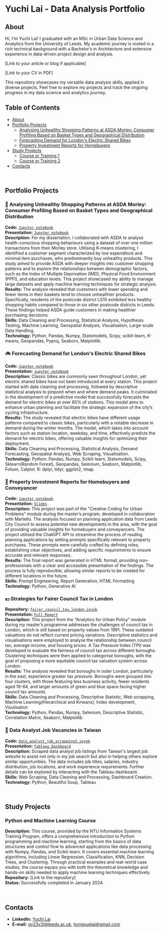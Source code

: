 # Yuchi Lai - Data Analysis Portfolio

## About
Hi, I'm Yuchi Lai! I graduated with an MSc in Urban Data Science and Analytics from the University of Leeds. My academic journey is rooted in a rich technical background with a Bachelor’s in Architecture and extensive experience in data-driven project design and analysis.

[Link to your article or blog if applicable]

[Link to your CV in PDF]

This repository showcases my versatile data analysis skills, applied in diverse projects. Feel free to explore my projects and track the ongoing progress in my data science and analytics journey.

## Table of Contents
- [About](#about)
- [Portfolio Projects](#portfolio-projects)
  - [Analysing Unhealthy Shopping Patterns at ASDA Morley: Consumer Profiling Based on Basket Types and Geographical Distribution](#analysing-unhealthy-shopping-patterns-at-asda-morley-consumer-profiling-based-on-basket-types-and-geographical-distribution)
  - [Forecasting Demand for London's Electric Shared Bikes](#forecasting-demand-for-londons-electric-shared-bikes)
  - [Property Investment Reports for Homebuyers](#property-investment-reports-for-homebuyers)
- [Study Projects](#study-projects)
  - [Course or Training 1](#course-or-training-1)
  - [Course or Training 2](#course-or-training-2)
- [Contacts](#contacts)

<br>

## Portfolio Projects
### 🥬 Analysing Unhealthy Shopping Patterns at ASDA Morley: Consumer Profiling Based on Basket Types and Geographical Distribution  
**Code:** [`Jupyter notebook`]()  
**Presentation:**  [`Jupyter notebook`]()  
**Description:**  For my dissertation, I collaborated with ASDA to analyse health-conscious shopping behaviours using a dataset of over one million transactions from their Morley store. Utilising K-means clustering, I identified a customer segment characterized by low expenditure and minimal item purchases, who predominantly buy unhealthy products. This study aimed to provide ASDA with deeper insights into customer shopping patterns and to explore the relationships between demographic factors, such as the Index of Multiple Deprivation (IMD), Physical Food Environment (PPFI), and education levels. This project showcased my ability to manage large datasets and apply machine learning techniques for strategic analysis.  
**Results:** The analysis revealed that customers with lower spending and fewer items in their baskets tend to choose unhealthier products. Specifically, residents of the postcode district LS10 exhibited less healthy shopping habits compared to those in six other postcode districts in Leeds. These findings helped ASDA guide customers in making healthier purchasing decisions.  
**Skills:** Data Cleaning and Processing, Statistical Analysis, Hypothesis Testing, Machine Learning, Geospatial Analysis, Visualisation, Large-scale Data Handling.  
**Technology:** Python, Pandas, Numpy, Statsmodels, Scipy, scikit-learn, K-means, Geopandas, Pyproj, Seaborn, Matplotlib.  

### 🚲 Forecasting Demand for London's Electric Shared Bikes
**Code:** [`Jupyter notebook`]()  
**Presentation:** [`Jupyter notebook`]()  
**Description:** Classic bikes are commonly seen throughout London, yet electric shared bikes have not been introduced at every station. This project started with data cleaning and processing, followed by descriptive statistical analysis to pinpoint when and where demand peaks. It culminated in the development of a predictive model that successfully forecasts the demand for electric bikes at over 85% of stations. This model aims to enhance urban planning and facilitate the strategic expansion of the city’s cycling infrastructure.  
**Results:** The study revealed that electric bikes have different usage patterns compared to classic bikes, particularly with a notable decrease in demand during the winter months. The model, which takes into account factors such as station location, weekday, and time, effectively predicts the demand for electric bikes, offering valuable insights for optimizing their deployment.  
**Skills:** Data Cleaning and Processing, Statistical Analysis, Demand Forecasting, Geospatial Analysis, Web Scraping, Visualisation.  
**Technology:** Python: Pandas, Numpy, Scikit-learn, Statsmodels, Scipy, Sklearn(Random Forest), Geopandas, Selenium, Seaborn, Matplotlib, Folium, Calplot. R: dplyr, tidyr, ggplot2, tmap.

### 🏡 Property Investment Reports for Homebuyers and Conveyancer
**Code:** [`Jupyter notebook`]()  
**Presentation:** [`Slides`](https://github.com/hongyue17/genAI_property_investment_reports/blob/main/Presentation.pdf)  
**Description:** This project was part of the "Creative Coding for Urban Problems" module during the master’s program, developed in collaboration with Martello. The analysis focused on planning application data from Leeds City Council to assess potential new developments in the area, with the goal of providing valuable insights for homebuyers and conveyancers. The project utilised the ChatGPT API to streamline the process of reading planning applications by setting prompts specifically relevant to property purchases. These prompts were carefully crafted by defining roles, establishing clear objectives, and adding specific requirements to ensure accurate and relevant responses.  
**Results:** The final report was generated in HTML format, providing non-professionals with a clear and accessible presentation of the findings. The process is fully reproducible, allowing similar reports to be created for different locations in the future.  
**Skills:**  Prompt Engineering, Report Generation, HTML Formatting
**Technology:** Python, Generative AI

### 💷 Strategies for Fairer Council Tax in London
**Repository:** [`fairer_council_tax_london.ipynb`](https://github.com/hongyue17/fairer_council_tax_london/blob/main/fairer_council_tax_london.ipynb)  
**Presentation:** [`Full Report`](https://github.com/hongyue17/fairer_council_tax_london/blob/main/Urban%20Policy%20Briefing.pdf)  
**Description:** This project from the "Analytics for Urban Policy" module during my master’s programme addresses the challenges of council tax in London, which is still based on property values from 1991. These outdated valuations do not reflect current pricing variations. Descriptive statistics and visualisations were employed to analyse the relationship between council tax, average income, and housing prices. A Tax Pressure Index (TPI) was developed to evaluate the fairness of council tax across different boroughs. Clustering techniques were then applied to categorise boroughs, with the goal of proposing a more equitable council tax valuation system across London.  
**Results:** The analysis revealed that boroughs in outer London, particularly in the east, experience greater tax pressure. Boroughs were grouped into four clusters, with those featuring less business activity, fewer residents aged 19-64, and larger amounts of green and blue space facing higher council tax amounts.  
**Skills:** Data Cleaning and Processing, Descriptive Statistic, Web scrapping, Machine Learning(Hierarchical and Kmeans), Index development, Visulisation  
**Technology:** Python, Pandas, Numpy, Selenium, Descriptive Statistic, Correlation Matrix, Seaborn, Matplotlib  

### 💼 Data Analyst Job Vacancies in Taiwan
**Code:** [`data_analyst_job_scrapping3.ipynb`](https://github.com/hongyue17/web_scrapping_data_analyst_job/blob/main/data_analyst_job_scrapping3.ipynb)  
**Presentation:** [`Tableau Dashboard`](https://public.tableau.com/app/profile/yuchi.lai/viz/DataAnalystJobsinTaiwan/Dashboard?publish=yes)  
**Description:** Scraped data analyst job listings from Taiwan's largest job website to assist not only in my job search but also in helping others explore similar opportunities. The data includes job titles, salaries, industry distribution, job locations, and work experience requirements. Further details can be explored by interacting with the Tableau dashboard.  
**Skills:** Web Scraping, Data Cleaning and Processing, Dashboard Creation.  
**Technology:** Python, Beautiful Soup, Tableau  

<br>

## Study Projects
### Python and Machine Learning Course  
**Description:** This course, provided by the NTU Information Systems Training Program, offers a comprehensive introduction to Python programming and machine learning, starting from the basics of data structures and control flow to advanced applications like data processing with Numpy, Pandas, and Scikit-learn. It covers essential machine learning algorithms, including Linear Regression, Classification, KNN, Decision Trees, and Clustering. Through practical examples and real-world case studies, the course equips you with both the theoretical knowledge and hands-on skills needed to apply machine learning techniques effectively.  
**Repository:** [Link to the repository]  
**Status:** Successfully completed in January 2024.  

<br>

## Contacts
- **LinkedIn:** [Yuchi Lai](https://www.linkedin.com/in/yuchi-lai-37937b256/)  
- **E-mail:** gy23y2l@leeds.ac.uk, hongyuelai@gmail.com
